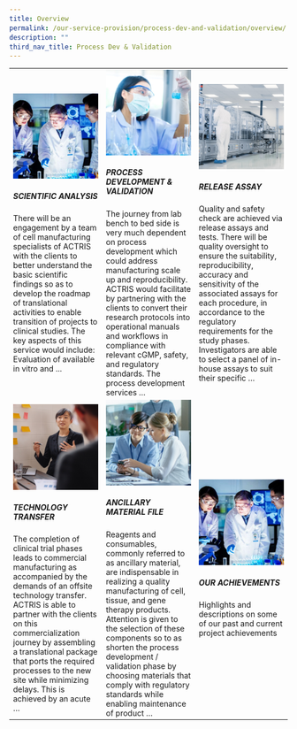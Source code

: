 ```yaml
---
title: Overview
permalink: /our-service-provision/process-dev-and-validation/overview/
description: ""
third_nav_title: Process Dev & Validation
---
```

<table>
   <tbody>
      <tr style="height:200px;">
         <td style="width:33%;">
            <a href="/our-service-provision/process-dev-and-validation/scientific-analysis/">
            <img src="/images/Our%20Service%20Provision/service-1-1.jpg">
            </a>
					 <div><h5>SCIENTIFIC ANALYSIS</h5></div>
            There will be an engagement by a team of cell manufacturing specialists of ACTRIS with the clients to better understand the basic scientific findings so as to develop the roadmap of translational activities to enable transition of projects to clinical studies. The key aspects of this service would include: Evaluation of available in vitro and ...
         </td>
         <td style="width:33%;">
            <a href="/our-service-provision/process-dev-and-validation/process-development-validation/">
            </a>
            <img src="/images/Our%20Service%20Provision/shutterstock_1190376445.jpg">
					 <div><h5>PROCESS DEVELOPMENT &amp; VALIDATION</h5></div>
            The journey from lab bench to bed side is very much dependent on process development which could address manufacturing scale up and reproducibility. ACTRIS would facilitate by partnering with the clients to convert their research protocols into operational manuals and workflows in compliance with relevant cGMP, safety, and regulatory standards. The process development services …
         </td>
         <td style="width:33%;">
            <a href="/our-service-provision/process-dev-and-validation/release-assy/"></a>
            <img src="/images/Our%20Service%20Provision/shutterstock_1268263936.jpg">
            <div><h5>RELEASE ASSAY</h5></div>
            Quality and safety check are achieved via release assays and tests. There will be quality oversight to ensure the suitability, reproducibility, accuracy and sensitivity of the associated assays for each procedure, in accordance to the regulatory requirements for the study phases. Investigators are able to select a panel of in-house assays to suit their specific …
         </td>
      </tr>
      <tr>
         <!-- Second Row -->
         <td style="width:33%;">
            <a href="/our-service-provision/process-dev-and-validation/technology-transfer/">
            <img src="/images/Our%20Service%20Provision/shutterstock_519817903.jpg"> </a>
            <div><h5>TECHNOLOGY TRANSFER</h5></div>
            The completion of clinical trial phases leads to commercial manufacturing as accompanied by the demands of an offsite technology transfer. ACTRIS is able to partner with the clients on this commercialization journey by assembling a translational package that ports the required processes to the new site while minimizing delays. This is achieved by an acute …
         </td>
         <td style="width:33%;">
            <a href="/our-service-provision/process-dev-and-validation/ancillary-material-file/">
            <img src="/images/Our%20Service%20Provision/shutterstock_1104131693.jpg"></a>
            <div><h5>ANCILLARY MATERIAL FILE</h5></div>
            Reagents and consumables, commonly referred to as ancillary material, are indispensable in realizing a quality manufacturing of cell, tissue, and gene therapy products. Attention is given to the selection of these components so to as shorten the process development / validation phase by choosing materials that comply with regulatory standards while enabling maintenance of product …
         </td>
         <td style="width:33%;">
            <a href="/our-service-provision/process-dev-and-validation/our-achievements/">
            <img src="/images/Our%20Service%20Provision/service-1-1.jpg"></a>
            <div><h5>OUR ACHIEVEMENTS</h5></div>
            Highlights and descriptions on some of our past and current project achievements
         </td>
      </tr>
   </tbody>
</table>